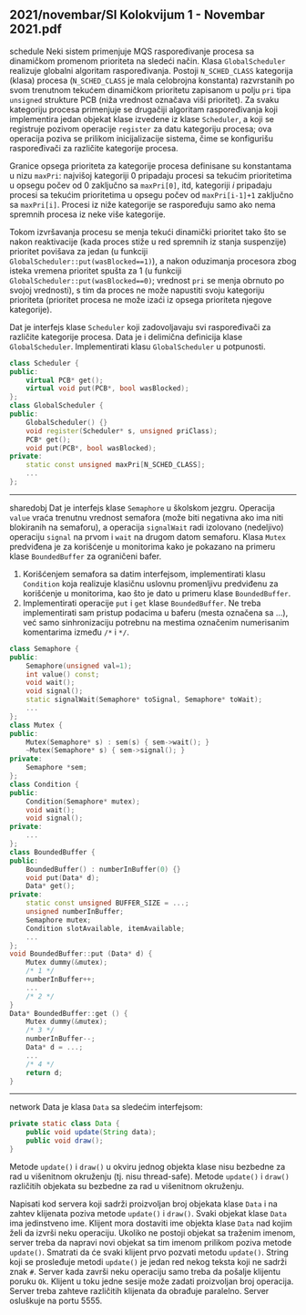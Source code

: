 2021/novembar/SI Kolokvijum 1 - Novembar 2021.pdf
--------------------------------------------------------------------------------
schedule
Neki sistem primenjuje MQS raspoređivanje procesa sa dinamičkom promenom prioriteta na sledeći način. Klasa `GlobalScheduler` realizuje globalni algoritam raspoređivanja. Postoji `N_SCHED_CLASS` kategorija (klasa) procesa (`N_SCHED_CLASS` je mala celobrojna konstanta) razvrstanih po svom trenutnom tekućem dinamičkom prioritetu zapisanom u polju `pri` tipa `unsigned` strukture PCB (niža vrednost označava viši prioritet). Za svaku kategoriju procesa primenjuje se drugačiji algoritam raspoređivanja koji implementira jedan objekat klase izvedene iz klase `Scheduler`, a koji se registruje pozivom operacije `register` za datu kategoriju procesa; ova operacija poziva se prilikom inicijalizacije sistema, čime se konfigurišu raspoređivači za različite kategorije procesa.

Granice opsega prioriteta za kategorije procesa definisane su konstantama u nizu `maxPri`: najvišoj kategoriji 0 pripadaju procesi sa tekućim prioritetima u opsegu počev od 0 zaključno sa `maxPri[0]`, itd, kategoriji *i* pripadaju procesi sa tekućim prioritetima u opsegu počev od `maxPri[i-1]+1` zaključno sa `maxPri[i]`. Procesi iz niže kategorije se raspoređuju samo ako nema spremnih procesa iz neke više kategorije.

Tokom izvršavanja procesu se menja tekući dinamički prioritet tako što se nakon reaktivacije (kada proces stiže u red spremnih iz stanja suspenzije) prioritet povišava za jedan (u funkciji `GlobalScheduler::put(wasBlocked==1)`), a nakon oduzimanja procesora zbog isteka vremena prioritet spušta za 1 (u funkciji `GlobalScheduler::put(wasBlocked==0)`; vrednost `pri` se menja obrnuto po svojoj vrednosti), s tim da proces ne može napustiti svoju kategoriju prioriteta (prioritet procesa ne može izaći iz opsega prioriteta njegove kategorije).

Dat je interfejs klase `Scheduler` koji zadovoljavaju svi raspoređivači za različite kategorije procesa. Data je i delimična definicija klase `GlobalScheduler`. Implementirati klasu `GlobalScheduler` u potpunosti.
```cpp
class Scheduler {
public:
    virtual PCB* get();
    virtual void put(PCB*, bool wasBlocked);
};
class GlobalScheduler {
public:
    GlobalScheduler() {}
    void register(Scheduler* s, unsigned priClass);
    PCB* get();
    void put(PCB*, bool wasBlocked);
private:
    static const unsigned maxPri[N_SCHED_CLASS];
    ...
};
```

--------------------------------------------------------------------------------
sharedobj
Dat je interfejs klase `Semaphore` u školskom jezgru. Operacija `value` vraća trenutnu vrednost semafora (može biti negativna ako ima niti blokiranih na semaforu), a operacija `signalWait` radi izolovano (nedeljivo) operaciju `signal` na prvom i `wait` na drugom datom semaforu. Klasa `Mutex` predviđena je za korišćenje u monitorima kako je pokazano na primeru klase `BoundedBuffer` za ograničeni bafer.

1. Korišćenjem semafora sa datim interfejsom, implementirati klasu `Condition` koja realizuje klasičnu uslovnu promenljivu predviđenu za korišćenje u monitorima, kao što je dato u primeru klase `BoundedBuffer`.
2. Implementirati operacije `put` i `get` klase `BoundedBuffer`. Ne treba implementirati sam pristup podacima u baferu (mesta označena sa ...), već samo sinhronizaciju potrebnu na mestima označenim numerisanim komentarima između `/*` i `*/`.

```cpp
class Semaphore {
public:
    Semaphore(unsigned val=1);
    int value() const;
    void wait();
    void signal();
    static signalWait(Semaphore* toSignal, Semaphore* toWait);
    ...
};
class Mutex {
public:
    Mutex(Semaphore* s) : sem(s) { sem->wait(); }
    ~Mutex(Semaphore* s) { sem->signal(); }
private:
    Semaphore *sem;
};
class Condition {
public:
    Condition(Semaphore* mutex);
    void wait();
    void signal();
private:
    ...
};
class BoundedBuffer {
public:
    BoundedBuffer() : numberInBuffer(0) {}
    void put(Data* d);
    Data* get();
private:
    static const unsigned BUFFER_SIZE = ...;
    unsigned numberInBuffer;
    Semaphore mutex;
    Condition slotAvailable, itemAvailable;
    ...
};
void BoundedBuffer::put (Data* d) {
    Mutex dummy(&mutex);
    /* 1 */
    numberInBuffer++;
    ...
    /* 2 */
}
Data* BoundedBuffer::get () {
    Mutex dummy(&mutex);
    /* 3 */
    numberInBuffer--;
    Data* d = ...;
    ...
    /* 4 */
    return d;
}
```

--------------------------------------------------------------------------------
network
Data je klasa `Data` sa sledećim interfejsom:
```java
private static class Data {
    public void update(String data);
    public void draw();
}
```
Metode `update()` i `draw()` u okviru jednog objekta klase nisu bezbedne za rad u višenitnom okruženju (tj. nisu thread-safe). Metode `update()` i `draw()` različitih objekata su bezbedne za rad u višenitnom okruženju.

Napisati kod servera koji sadrži proizvoljan broj objekata klase `Data` i na zahtev klijenata poziva metode `update()` i `draw()`. Svaki objekat klase `Data` ima jedinstveno ime. Klijent mora dostaviti ime objekta klase `Data` nad kojim želi da izvrši neku operaciju. Ukoliko ne postoji objekat sa traženim imenom, server treba da napravi novi objekat sa tim imenom prilikom poziva metode `update()`. Smatrati da će svaki klijent prvo pozvati metodu `update()`. String koji se prosleđuje metodi `update()` je jedan red nekog teksta koji ne sadrži znak `#`. Server kada završi neku operaciju samo treba da pošalje klijentu poruku `Ok`. Klijent u toku jedne sesije može zadati proizvoljan broj operacija. Server treba zahteve različitih klijenata da obrađuje paralelno. Server osluškuje na portu 5555.
